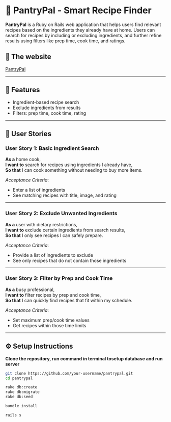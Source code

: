 # 🍳 PantryPal - Smart Recipe Finder

**PantryPal** is a Ruby on Rails web application that helps users find relevant recipes based on the ingredients they already have at home. Users can search for recipes by including or excluding ingredients, and further refine results using filters like prep time, cook time, and ratings. 

## 🔗 The website
[PantryPal](https://new-pantrypal-35788da1f8a7.herokuapp.com/recipes)

---

## 🚀 Features

- Ingredient-based recipe search
- Exclude ingredients from results
- Filters: prep time, cook time, rating

---

## 🧪 User Stories

### User Story 1: Basic Ingredient Search

**As a** home cook,  
**I want to** search for recipes using ingredients I already have,  
**So that** I can cook something without needing to buy more items.

*Acceptance Criteria*:
- Enter a list of ingredients
- See matching recipes with title, image, and rating

---

### User Story 2: Exclude Unwanted Ingredients

**As a** user with dietary restrictions,  
**I want to** exclude certain ingredients from search results,  
**So that** I only see recipes I can safely prepare.

*Acceptance Criteria*:
- Provide a list of ingredients to exclude
- See only recipes that do not contain those ingredients

---

### User Story 3: Filter by Prep and Cook Time

**As a** busy professional,  
**I want to** filter recipes by prep and cook time,  
**So that** I can quickly find recipes that fit within my schedule.

*Acceptance Criteria*:
- Set maximum prep/cook time values
- Get recipes within those time limits

---

## ⚙️ Setup Instructions

**Clone the repository, run command in terminal tosetup database and run server**

```bash
git clone https://github.com/your-username/pantrypal.git
cd pantrypal

rake db:create
rake db:migrate
rake db:seed

bundle install

rails s